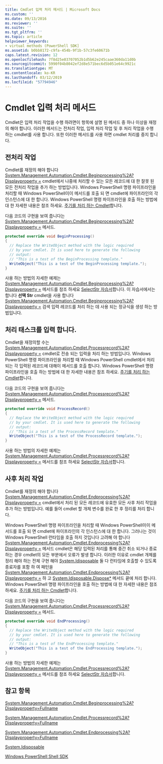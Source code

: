 ```yaml
---
title: Cmdlet 입력 처리 메서드 | Microsoft Docs
ms.custom: ''
ms.date: 09/13/2016
ms.reviewer: ''
ms.suite: ''
ms.tgt_pltfrm: ''
ms.topic: article
helpviewer_keywords:
- virtual methods (PowerShell SDK]
ms.assetid: b0bb8172-c9fa-454b-9f1b-57c3fe60671b
caps.latest.revision: 12
ms.openlocfilehash: 7f8d25e03707052b1d5b62e245caae360da11d0b
ms.sourcegitcommit: 5990f04b8042ef2d8e571bec6d5b051e64c9921c
ms.translationtype: MT
ms.contentlocale: ko-KR
ms.lasthandoff: 03/12/2019
ms.locfileid: "57794946"
---
```

# <a name="cmdlet-input-processing-methods"></a>Cmdlet 입력 처리 메서드

Cmdlet은 입력 처리 작업을 수행 하려면이 항목에 설명 된 메서드 중 하나 이상을 재정의 해야 합니다. 이러한 메서드는 전처리 작업, 입력 처리 작업 및 후 처리 작업을 수행 하는 cmdlet를 사용 합니다. 또한 이러한 메서드를 사용 하면 cmdlet 처리를 중지 합니다.

## <a name="pre-processing-tasks"></a>전처리 작업

Cmdlet를 재정의 해야 합니다 [System.Management.Automation.Cmdlet.Beginprocessing%2A? Displayproperty =](/dotnet/api/system.management.automation.cmdlet.beginprocessing?view=powershellsdk-1.1.0) cmdlet에서 나중에 처리할 수 있는 모든 레코드에 대 한 잘못 된 모든 전처리 작업을 추가 하는 방법입니다. Windows PowerShell 명령 파이프라인을 처리할 때 Windows PowerShell이이 메서드를 호출 되 면 cmdlet에 파이프라인의 각 인스턴스에 대 한 합니다. Windows PowerShell 명령 파이프라인을 호출 하는 방법에 대 한 자세한 내용은 참조 하세요. [주기를 처리 하는 Cmdlet](https://msdn.microsoft.com/en-us/3202f55c-314d-4ac3-ad78-4c7ca72253c5)합니다.

다음 코드의 구현을 보여 줍니다는 [System.Management.Automation.Cmdlet.Beginprocessing%2A? Displayproperty =](/dotnet/api/system.management.automation.cmdlet.beginprocessing?view=powershellsdk-1.1.0) 메서드.

```csharp
protected override void BeginProcessing()
{
  // Replace the WriteObject method with the logic required
  // by your cmdlet. It is used here to generate the following
  // output:
  // "This is a test of the BeginProcessing template."
  WriteObject("This is a test of the BeginProcessing template.");
}
```

사용 하는 방법의 자세한 예제는 [System.Management.Automation.Cmdlet.Beginprocessing%2A? Displayproperty =](/dotnet/api/system.management.automation.cmdlet.beginprocessing?view=powershellsdk-1.1.0) 메서드를 참조 하세요 [SelectStr 자습서](./selectstr-tutorial.md)합니다. 이 자습서에서는 합니다 **선택 Str** cmdlet을 사용 합니다 [System.Management.Automation.Cmdlet.Beginprocessing%2A? Displayproperty =](/dotnet/api/system.management.automation.cmdlet.beginprocessing?view=powershellsdk-1.1.0) 검색 입력 레코드를 처리 하는 데 사용 되는 정규식을 생성 하는 방법입니다.

## <a name="input-processing-tasks"></a>처리 태스크를 입력 합니다.

Cmdlet을 재정의할 수는 [System.Management.Automation.Cmdlet.Processrecord%2A? Displayproperty =](/dotnet/api/system.management.automation.cmdlet.processrecord?view=powershellsdk-1.1.0) cmdlet로 전송 되는 입력을 처리 하는 방법입니다. Windows PowerShell 명령 파이프라인을 처리할 때 Windows PowerShell cmdlet에서 처리 되는 각 입력된 레코드에 대해이 메서드를 호출 합니다. Windows PowerShell 명령 파이프라인을 호출 하는 방법에 대 한 자세한 내용은 참조 하세요. [주기를 처리 하는 Cmdlet](https://msdn.microsoft.com/en-us/3202f55c-314d-4ac3-ad78-4c7ca72253c5)합니다.

다음 코드의 구현을 보여 줍니다는 [System.Management.Automation.Cmdlet.Processrecord%2A? Displayproperty =](/dotnet/api/system.management.automation.cmdlet.processrecord?view=powershellsdk-1.1.0) 메서드.

```csharp
protected override void ProcessRecord()
{
  // Replace the WriteObject method with the logic required
  // by your cmdlet. It is used here to generate the following
  // output:
  // "This is a test of the ProcessRecord template."
  WriteObject("This is a test of the ProcessRecord template.");
}
```

사용 하는 방법의 자세한 예제는 [System.Management.Automation.Cmdlet.Processrecord%2A? Displayproperty =](/dotnet/api/system.management.automation.cmdlet.processrecord?view=powershellsdk-1.1.0) 메서드를 참조 하세요 [SelectStr 자습서](./selectstr-tutorial.md)합니다.

## <a name="post-processing-tasks"></a>사후 처리 작업

Cmdlet를 재정의 해야 합니다 [System.Management.Automation.Cmdlet.Endprocessing%2A? Displayproperty =](/dotnet/api/system.management.automation.cmdlet.endprocessing?view=powershellsdk-1.1.0) cmdlet에서 처리 된 모든 레코드에 유효한 모든 사후 처리 작업을 추가 하는 방법입니다. 예를 들어 cmdlet 할 개체 변수를 완료 한 후 정리를 처리 합니다.

Windows PowerShell 명령 파이프라인을 처리할 때 Windows PowerShell이이 메서드를 호출 되 면 cmdlet에 파이프라인의 각 인스턴스에 대 한 합니다. 그러나는 것이 Windows PowerShell 런타임을 호출 하지 것입니다 고려해 야 합니다 [System.Management.Automation.Cmdlet.Endprocessing%2A? Displayproperty =](/dotnet/api/system.management.automation.cmdlet.endprocessing?view=powershellsdk-1.1.0) 메서드 cmdlet은 해당 입력된 처리를 통해 중간 취소 되거나 종료 하는 경우 cmdlet의 모든 부분에서 오류가 발생 합니다. 이러한 이유로 cmdlet 개체를 정리 해야 하는 전체 구현 해야 [System.Idisposable](/dotnet/api/System.IDisposable) 둘 다 런타임에 호출할 수 있도록 종료자를 포함 하 여 패턴을 [ System.Management.Automation.Cmdlet.Endprocessing%2A? Displayproperty =](/dotnet/api/system.management.automation.cmdlet.endprocessing?view=powershellsdk-1.1.0) 하 고 [System.Idisposable.Dispose*](/dotnet/api/System.IDisposable.Dispose) 메서드 끝에 처리 합니다. Windows PowerShell 명령 파이프라인을 호출 하는 방법에 대 한 자세한 내용은 참조 하세요. [주기를 처리 하는 Cmdlet](https://msdn.microsoft.com/en-us/3202f55c-314d-4ac3-ad78-4c7ca72253c5)합니다.

다음 코드의 구현을 보여 줍니다는 [System.Management.Automation.Cmdlet.Processrecord%2A? Displayproperty =](/dotnet/api/system.management.automation.cmdlet.processrecord?view=powershellsdk-1.1.0) 메서드.

```csharp
protected override void EndProcessing()
{
  // Replace the WriteObject method with the logic required
  // by your cmdlet. It is used here to generate the following
  // output:
  // "This is a test of the EndProcessing template."
  WriteObject("This is a test of the EndProcessing template.");
}
```

사용 하는 방법의 자세한 예제는 [System.Management.Automation.Cmdlet.Processrecord%2A? Displayproperty =](/dotnet/api/system.management.automation.cmdlet.processrecord?view=powershellsdk-1.1.0) 메서드를 참조 하세요 [SelectStr 자습서](./selectstr-tutorial.md)합니다.

## <a name="see-also"></a>참고 항목

[System.Management.Automation.Cmdlet.Beginprocessing%2A?Displayproperty=Fullname](/dotnet/api/system.management.automation.cmdlet.beginprocessing?view=powershellsdk-1.1.0)

[System.Management.Automation.Cmdlet.Processrecord%2A?Displayproperty=Fullname](/dotnet/api/system.management.automation.cmdlet.processrecord?view=powershellsdk-1.1.0)

[System.Management.Automation.Cmdlet.Endprocessing%2A?Displayproperty=Fullname](/dotnet/api/system.management.automation.cmdlet.endprocessing?view=powershellsdk-1.1.0)

[System.Idisposable](/dotnet/api/System.IDisposable)

[Windows PowerShell Shell SDK](../windows-powershell-reference.md)
